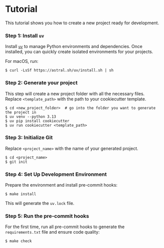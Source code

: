 # Tutorial

This tutorial shows you how to create a new project ready for development.

### Step 1: Install `uv`

Install [`uv`](https://docs.astral.sh/uv/#getting-started) to manage Python environments and dependencies. Once installed, you can quickly create isolated environments for your projects.

For macOS, run:

```
$ curl -LsSf https://astral.sh/uv/install.sh | sh
```

### Step 2: Generate your project

This step will create a new project folder with all the necessary files. Replace `<template_path>` with the path to your cookiecutter template.

```
$ cd <new_project_folder>  # go into the folder you want to generate the project in
$ uv venv --python 3.13
$ uv pip install cookiecutter
$ uv run cookiecutter <template_path>
```

### Step 3: Initialize Git

Replace `<project_name>` with the name of your generated project.

```
$ cd <project_name>
$ git init
```

### Step 4: Set Up Development Environment

Prepare the environment and install pre-commit hooks:

```
$ make install
```

This will generate the `uv.lock` file.

### Step 5: Run the pre-commit hooks

For the first time, run all pre-commit hooks to generate the `requirements.txt` file and ensure code quality:

```
$ make check
```
